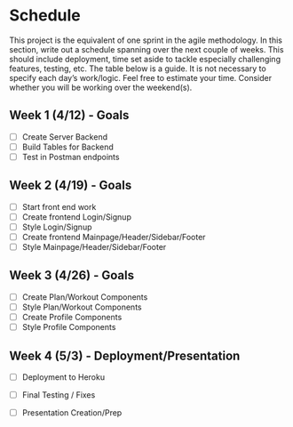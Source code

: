# Schedule

This project is the equivalent of one sprint in the agile methodology. In this section, write out a schedule spanning over the next couple of weeks. This should include deployment, time set aside to tackle especially challenging features, testing, etc. The table below is a guide. It is not necessary to specify each day’s work/logic. Feel free to estimate your time. Consider whether you will be working over the weekend\(s\).

## Week 1 \(4/12\) - Goals

* [ ] Create Server Backend
* [ ] Build Tables for Backend
* [ ] Test in Postman endpoints

## Week 2 \(4/19\) - Goals

* [ ] Start front end work
* [ ] Create frontend Login/Signup
* [ ] Style Login/Signup
* [ ] Create frontend Mainpage/Header/Sidebar/Footer
* [ ] Style Mainpage/Header/Sidebar/Footer

## Week 3 \(4/26\) - Goals

* [ ] Create Plan/Workout Components
* [ ] Style Plan/Workout Components
* [ ] Create Profile Components
* [ ] Style Profile Components

## Week 4 \(5/3\) - Deployment/Presentation

* [ ] Deployment to Heroku
* [ ] Final Testing / Fixes
* [ ] Presentation Creation/Prep

